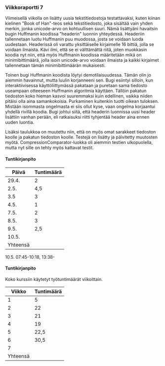 ### Viikkoraportti 7

Viimeisellä viikolla on lisätty uusia tekstitiedostoja testattavaksi, kuten kiinan kielinen "Book of Han"-teos sekä tekstitiedosto, joka sisältää vain yhden merkin, jonka unicode-arvo on kohtuullisen suuri. Nämä lisättyäni havaitsin bugin Huffmanin koodissa "headerin" luonnin yhteydessä. Headeriin tallennetaan luotu Huffmanin puu muodossa, josta se voidaan luoda uudestaan. Headerissä oli varattu yksittäiselle kirjaimelle 16 bittiä, jolla se voidaan ilmaista. Kävi ilmi, että se ei välttämättä riitä, joten muokkasin koodia nyt niin, että myös Huffmanin koodissa määritetään mikä on minimibittimäärä, jolla isoin unicode-arvo voidaan ilmaista ja kaikki kirjaimet tallennetaan tämän minimibittimäärän mukaisesti.

Toinen bugi Huffmanin koodista löytyi demotilaisuudessa. Tämän olin jo aiemmin havainnut, mutta luulin korjanneeni sen. Bugi esiintyi silloin, kun interaktiivisessa käyttöliittymässä pakataan ja puretaan sama tiedosto useampaan otteeseen Huffmanin algoritmia käyttäen. Tällöin pakatun tiedoston koko hieman kasvoi suuremmaksi kuin edellinen, vaikka niiden pitäisi olla aina samankokoisia. Purkaminen kuitenkin tuotti oikean tuloksen. Mistään isommasta ongelmasta ei siis ollut kyse, vaan ongelma korjaantui yhdellä rivillä koodia. Bugi johtui siitä, että headerin luonnissa uusi header lisättiin vanhan perään, eli ratkaisuksi riitti tyhjentää header aina ennen uuden luontia.

Lisäksi taulukkoa on muutettu niin, että on myös omat sarakkeet tiedoston koolle ja pakatun tiedoston koolle. 
Testejä on lisätty ja päivitetty muutosten myötä. CompressionComparator-luokka oli aiemmin testien ulkopuolella, mutta nyt sille on tehty myös kattavat testit.


#### Tuntikirjanpito 

| Päivä       | Tuntimäärä  |
| ----------- | ----------- |
| 29.4.       | 2           |
| 2.5.        | 4,5         |
| 3.5         | 3           |
| 4.5.        | 1           |
| 7.5.        | 2           |
| 8.5.        | 3           |
| 9.5.        | 2,5         |
| 10.5.       |          |
| Yhteensä    |             |


10.5. 07:45-10:18, 13:38-


#### Tuntikirjanpito
Koko kurssiin käytetyt työtuntimäärät viikoittain.

| Viikko      | Tuntimäärä  |
| ----------- | ----------- |
| 1           | 5           |
| 2           | 22          |
| 3           | 21          |
| 4           | 19          |
| 5           | 22,5        |
| 6           | 30,5        |
| 7           |             |
| Yhteensä    |             |